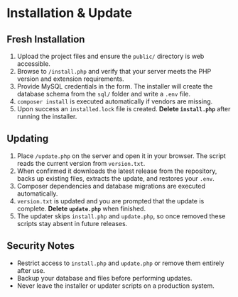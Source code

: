 # Installation & Update

## Fresh Installation
1. Upload the project files and ensure the `public/` directory is web accessible.
2. Browse to `/install.php` and verify that your server meets the PHP version and extension requirements.
3. Provide MySQL credentials in the form. The installer will create the database schema from the `sql/` folder and write a `.env` file.
4. `composer install` is executed automatically if vendors are missing.
5. Upon success an `installed.lock` file is created. **Delete `install.php`** after running the installer.

## Updating
1. Place `/update.php` on the server and open it in your browser. The script reads the current version from `version.txt`.
2. When confirmed it downloads the latest release from the repository, backs up existing files, extracts the update, and restores your `.env`.
3. Composer dependencies and database migrations are executed automatically.
4. `version.txt` is updated and you are prompted that the update is complete. **Delete `update.php`** when finished.
5. The updater skips `install.php` and `update.php`, so once removed these scripts stay absent in future releases.

## Security Notes
- Restrict access to `install.php` and `update.php` or remove them entirely after use.
- Backup your database and files before performing updates.
- Never leave the installer or updater scripts on a production system.
